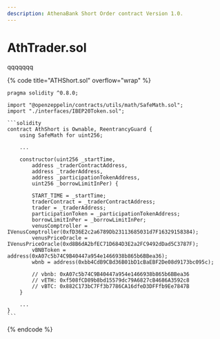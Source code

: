 ```yaml
---
description: AthenaBank Short Order contract Version 1.0.
---
```


# AthTrader.sol

qqqqqqq

{% code title="ATHShort.sol" overflow="wrap" %}
````solidity
pragma solidity ^0.8.0;

import "@openzeppelin/contracts/utils/math/SafeMath.sol";
import "./interfaces/IBEP20Token.sol";

```solidity
contract AthShort is Ownable, ReentrancyGuard {
    using SafeMath for uint256;
    
    ...
    
    constructor(uint256 _startTime,
        address _traderContractAddress,
        address _traderAddress,
        address _participationTokenAddress,
        uint256 _borrowLimitInPer) {

        START_TIME = _startTime;
        traderContract = _traderContractAddress;
        trader = _traderAddress;
        participationToken = _participationTokenAddress;
        borrowLimitInPer = _borrowLimitInPer;
        venusComptroller = IVenusComptroller(0xfD36E2c2a6789Db23113685031d7F16329158384);
        venusPriceOracle = IVenusPriceOracle(0xd8B6dA2bfEC71D684D3E2a2FC9492dDad5C3787F);
        vBNBToken = address(0xA07c5b74C9B40447a954e1466938b865b6BBea36);
        wbnb = address(0xbb4CdB9CBd36B01bD1cBaEBF2De08d9173bc095c);

        // vbnb: 0xA07c5b74C9B40447a954e1466938b865b6BBea36
        // vETH: 0xf508fCD89b8bd15579dc79A6827cB4686A3592c8
        // vBTC: 0x882C173bC7Ff3b7786CA16dfeD3DFFfb9Ee7847B
    }
    
    ...
}
```
````
{% endcode %}
